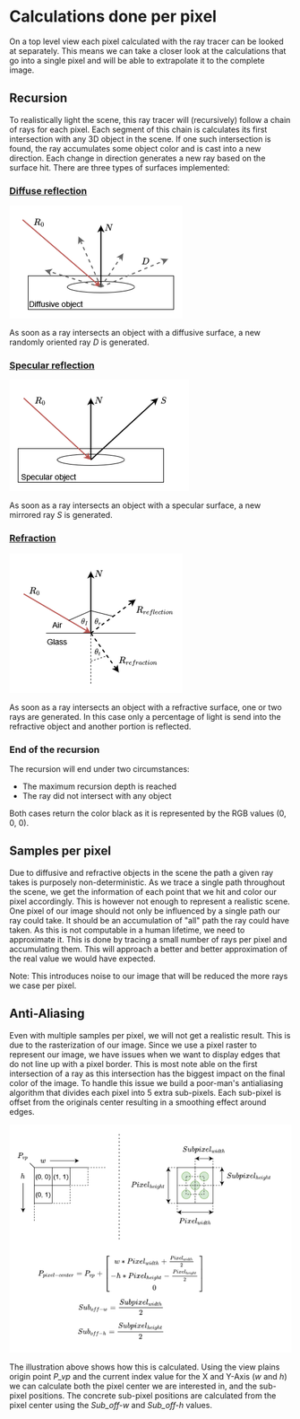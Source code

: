 # Calculations done per pixel
On a top level view each pixel calculated with the ray tracer can be looked at separately. This means we can take a
closer look at the calculations that go into a single pixel and will be able to extrapolate it to the complete image.

## Recursion
To realistically light the scene, this ray tracer will (recursively) follow a chain of rays for each pixel. Each segment
of this chain is calculates its first intersection with any 3D object in the scene. If one such intersection is found, 
the ray accumulates some object color and is cast into a new direction. Each change in direction generates a new ray
based on the surface hit. There are three types of surfaces implemented:

### [Diffuse reflection](DiffuseReflection.md)
![diffuse](diagrams/diffusive.drawio.png)

As soon as a ray intersects an object with a diffusive surface, a new randomly oriented ray _D_ is generated.

### [Specular reflection](SpecularReflection.md)
![Specular](diagrams/Specular.drawio.png)

As soon as a ray intersects an object with a specular surface, a new mirrored ray _S_ is generated.


### [Refraction](Refraction.md)
![Refraction](diagrams/refraction.drawio.png)

As soon as a ray intersects an object with a refractive surface, one or two rays are generated. In this case only a
percentage of light is send into the refractive object and another portion is reflected.

### End of the recursion
The recursion will end under two circumstances:
 - The maximum recursion depth is reached
 - The ray did not intersect with any object

Both cases return the color black as it is represented by the RGB values (0, 0, 0).

## Samples per pixel
Due to diffusive and refractive objects in the scene the path a given ray takes is purposely non-deterministic. As we trace
a single path throughout the scene, we get the information of each point that we hit and color our pixel accordingly.
This is however not enough to represent a realistic scene. One pixel of our image should not only be influenced by a single path
our ray could take. It should be an accumulation of "all" path the ray could have taken. As this is not computable in a
human lifetime, we need to approximate it. This is done by tracing a small number of rays per pixel and accumulating them.
This will approach a better and better approximation of the real value we would have expected.

Note: This introduces noise to our image that will be reduced the more rays we case per pixel. 

## Anti-Aliasing
Even with multiple samples per pixel, we will not get a realistic result. This is due to the rasterization of our image.
Since we use a pixel raster to represent our image, we have issues when we want to display edges that do not line up with
a pixel border. This is most note able on the first intersection of a ray as this intersection has the biggest impact on
the final color of the image. To handle this issue we build a poor-man's antialiasing algorithm that divides each pixel
into 5 extra sub-pixels. Each sub-pixel is offset from the originals center resulting in a smoothing effect around edges.

![AntiAliasing](diagrams/antialiasing.drawio.png)

The illustration above shows how this is calculated. Using the view plains origin point _P_vp_ and the current index value
for the X and Y-Axis (_w_ and _h_) we can calculate both the pixel center we are interested in, and the sub-pixel positions.
The concrete sub-pixel positions are calculated from the pixel center using the _Sub_off-w_ and _Sub_off-h_ values.
